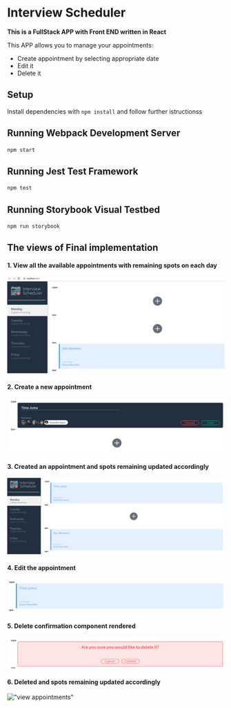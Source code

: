 # Interview Scheduler

**This is a FullStack APP with Front END written in React**

This APP allows you to manage your appointments:
  - Create appointment by selecting appropriate date
  - Edit it
  - Delete it


## Setup

Install dependencies with `npm install` and follow further istructionss

## Running Webpack Development Server

```sh
npm start
```

## Running Jest Test Framework

```sh
npm test
```

## Running Storybook Visual Testbed

```sh
npm run storybook
```

## The views of Final implementation

#### 1. View all the available appointments with remaining spots on each day

!["view appointments"](docs/1_start_view.png)


#### 2. Create a new appointment

!["view appointments"](docs/2_create.png)


#### 3. Created an appointment and spots remaining updated accordingly

!["view appointments"](docs/3_created.png)

#### 4. Edit the appointment

!["view appointments"](docs/4_edited.png)

#### 5. Delete confirmation component rendered

!["view appointments"](docs/5_delete.png)

#### 6. Deleted and spots remaining updated accordingly

!["view appointments"](docs/5_deleted.png)